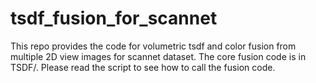 # tsdf_fusion_for_scannet
This repo provides the code for volumetric tsdf and color fusion from multiple 2D view images for scannet dataset. The core fusion code
is in TSDF/. Please read the script to see how to call the fusion code.
